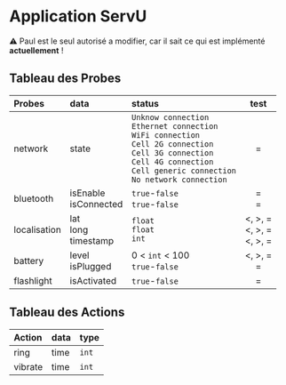 # Application ServU
:warning: Paul est le seul autorisé a modifier, car il sait ce qui est implémenté __**actuellement**__ !
## Tableau des Probes
|Probes     |  data 	| status |  test 	|
|:---	      |:---	    |:---	   |:---:   |
|network   	| state  	|  `Unknow connection`<br> `Ethernet connection`<br>`WiFi connection`<br> `Cell 2G connection`<br> `Cell 3G connection`<br> `Cell 4G connection`<br>`Cell generic connection` <br> `No network connection` |  =  	|
|bluetooth  | isEnable <br> isConnected| `true`-`false` <br> `true`-`false` |  = <br> =	|
|localisation   	| lat <br> long <br> timestamp  	| `float` <br> `float` <br> `int` | <, >, = <br> <, >, = <br> <, >, =	|
|battery   	| level <br> isPlugged  	| 0 < `int` < 100 <br> `true`-`false`| <, >, = <br> =	|
|flashlight   	| isActivated  	| `true`-`false`|  =	|

## Tableau des Actions
|Action     |  data 	|type   |
|:---	      |:---	    |:---   |
|ring   	  |time     |`int`  |
|vibrate    |time     |`int`  |

